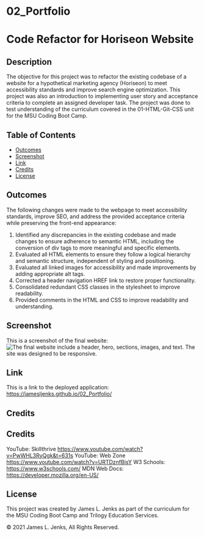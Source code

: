 # 02_Portfolio


# Code Refactor for Horiseon Website

## Description
The objective for this project was to refactor the existing codebase of a website for a hypothetical marketing agency (Horiseon) to meet accessibility standards and improve search engine optimization. This project was also an introduction to implementing user story and acceptance criteria to complete an assigned developer task. The project was done to test understanding of the curriculum covered in the 01-HTML-Git-CSS unit for the MSU Coding Boot Camp.

## Table of Contents

- [Outcomes](#outcomes)
- [Screenshot](#screenshot)
- [Link](#link)
- [Credits](#credits)
- [License](#license)

## Outcomes

The following changes were made to the webpage to meet accessibility standards, improve SEO, and address the provided acceptance criteria while preserving the front-end appearance:

1. Identified any discrepancies in the existing codebase and made changes to ensure adherence to semantic HTML, including the conversion of div tags to more meaningful and specific elements.
2. Evaluated all HTML elements to ensure they follow a logical hierarchy and semantic structure, independent of styling and positioning.
3. Evaluated all linked images for accessibility and made improvements by adding appropriate alt tags.
4. Corrected a header navigation HREF link to restore proper functionality.
5. Consolidated redundant CSS classes in the stylesheet to improve readability.
6. Provided comments in the HTML and CSS to improve readability and understanding.

## Screenshot
This is a screenshot of the final website:
![The final website include a header, hero, sections, images, and text. The site was designed to be responsive.](./assets/images/screenshot.png)

## Link

This is a link to the deployed application: https://jamesljenks.github.io/02_Portfolio/

## Credits
## Credits
YouTube: Skillthrive https://www.youtube.com/watch?v=PwWHL3RyQgk&t=631s
YouTube: Web Zone https://www.youtube.com/watch?v=URTDznfBisY
W3 Schools: https://www.w3schools.com/
MDN Web Docs: https://developer.mozilla.org/en-US/

## License

This project was created by James L. Jenks as part of the curriculum for the MSU Coding Boot Camp and Trilogy Education Services.

© 2021 James L. Jenks, All Rights Reserved.
    